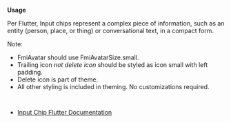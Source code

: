 **Usage**

Per Flutter, Input chips represent a complex piece of information, such as an entity (person, place, or thing) or conversational text, in a compact form.

Note:

- FmiAvatar should use FmiAvatarSize.small.
- Trailing icon _not delete icon_ should be styled as icon small with left padding.
- Delete icon is part of theme.
- All other styling is included in theming. No customizations required.

` `

- [Input Chip Flutter Documentation](https://api.flutter.dev/flutter/material/InputChip-class.html)

` `
